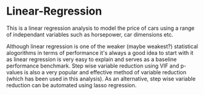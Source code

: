 # Linear-Regression

This is a linear regression analysis to model the price of cars using a range of independant variables such as horsepower, car dimensions etc. 

Although linear regression is one of the weaker (maybe weakest?) statistical alogorithms in terms of performance it's always a good idea to start with it as linear regression is very easy to explain and serves as a baseline performance benchmark. Step wise variable reduction using VIF and p-values is also a very popular and effective method of variable reduction (which has been used in this analysis). As an alternative, step wise variable reduction can be automated using lasso regression.
